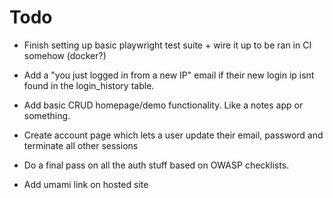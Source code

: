 # Todo
- Finish setting up basic playwright test suite + wire it up to be ran in CI somehow (docker?)

- Add a "you just logged in from a new IP" email if their new login ip isnt found in the login_history table.
- Add basic CRUD homepage/demo functionality. Like a notes app or something.

- Create account page which lets a user update their email, password and terminate all other sessions
- Do a final pass on all the auth stuff based on OWASP checklists.

- Add umami link on hosted site